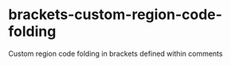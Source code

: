 # brackets-custom-region-code-folding
Custom region code folding in brackets defined within comments
